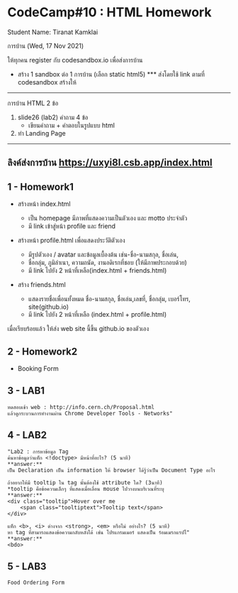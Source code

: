 CodeCamp#10 : HTML Homework
====================
Student Name: Tiranat Kamklai

การบ้าน (Wed, 17 Nov 2021)

ให้ทุกคน register กับ codesandbox.io เพื่อส่งการบ้าน 
  - สร้าง 1 sandbox ต่อ 1 การบ้าน (เลือก static html5)
  *** ส่งโดยใช้ link ตามที่ codesandbox สร้างให้ 
------------------------------------------------------------------ 
การบ้าน HTML  2 ข้อ

1. slide26 (lab2) คำถาม 4 ข้อ 
	- เขียนคำถาม + คำตอบในรูปแบบ html 
2. ทำ Landing Page
------------------------------------------------------------------ 
ลิงค์ส่งการบ้าน
https://uxyi8l.csb.app/index.html
------------------------------------------------------------------ 




1 - Homework1
-----------

+ สร้างหน้า index.html 
    - เป็น homepage มีภาพที่แสดงความเป็นตัวเอง และ motto ประจำตัว
    - มี link เข้าสู่หน้า profile และ friend

+ สร้างหน้า profile.html เพื่อแสดงประวัติตัวเอง
    - มีรูปตัวเอง / avatar และข้อมูลเบื้องต้น เช่น-ชื่อ-นามสกุล, ชื่อเล่น, 
    - ชื่อกลุ่ม, ภูมิลำเนา, ความถนัด, งานอดิเรกที่ชอบ (ให้มีภาพประกอบด้วย)
    - มี link ไปยัง 2 หน้าที่เหลือ(index.html + friends.html)

+ สร้าง friends.html 
    - แสดงรายชื่อเพื่อนทั้งหมด ชื่อ-นามสกุล, ชื่อเล่น,เลขที่, ชื่อกลุ่ม,         เบอร์โทร, site(github.io)
    - มี link ไปยัง 2 หน้าที่เหลือ (index.html + profile.html)

เมื่อเรียบร้อยแล้ว ให้ส่ง web site นี้ขึ้น github.io ของตัวเอง

2 - Homework2
-----------
+ Booking Form

3 - LAB1
-----------

    ทดสอบเข้า web : http://info.cern.ch/Proposal.html
    แล้วดูกระบวนการทำงานผ่าน Chrome Developer Tools - Networks"

4 - LAB2
-----------


    "Lab2 : การหาข้อมูล Tag
    ค้นหาข้อมูลว่าแท็ก <!doctype> มีหน้าที่อะไร? (5 นาที)
    **answer:** 
    เป็น Declaration เป็น information ให้ browser ได้รู้ว่าเป็น Document Type อะไร

    ถ้าอยากให้มี tooltip ใน tag นั้นต้องใช้ attribute ใด? (3นาที)
    *tooltip คือข้อความเล็กๆ ที่แสดงเมื่อเลื่อน mouse ไปวางบนบริเวณที่ระบุ
    **answer:**
    <div class="tooltip">Hover over me
        <span class="tooltiptext">Tooltip text</span>
    </div>

    แท็ก <b>, <i> ต่างจาก <strong>, <em> หรือไม่ อย่างไร? (5 นาที)
    หา tag ที่สามารถแสดงข้อความกลับหลังได้ เช่น โปรแกรมเมอร์ แสดงเป็น ร์อมเมรกแรปโ"
    **answer:**
    <bdo>

5 - LAB3
-----------

    Food Ordering Form


